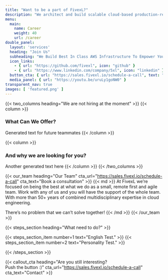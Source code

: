 ```yaml
---
title: "Want to be a part of FivexL?"
description: "We architect and build scalable cloud-based production-ready application delivery platforms for startups so they can launch fast."
menu:
  main:
    name: Career
    weight: 40
    url: /career
double_panel:
  layout: 'services'
  heading: "Join Us"
  subheading: "We Build Best In Class AWS Infrastructure To Empower Your Ideas"
  icon_links:
    - { url: "https://github.com/fivexl", icon: "github" }
    - { url: "https://www.linkedin.com/company/5xl", icon: "linkedin" }
  button_cta: { url: "https://sales.fivexl.io/schedule-a-call", text: "Push the button" }
  media_panel: { url: "https://youtu.be/uruLy1goNW0" }
transparent_nav: true
images: [ 'featured.png' ]
---
```



{{< two_columns heading="We are not hiring at the moment" >}}
{{< column >}}
### What Can We Offer?  
Generated text for future teammates
{{< /column >}}

{{< column >}}
### And why we are looking for you? 
Another generated text here
{{< /column >}}
{{< /two_columns >}}


{{< our_team heading="Our Team" cta_url="https://sales.fivexl.io/schedule-a-call" cta_text="Book a consultation" >}}
{{< md >}}
At FivexL we’re focused on being the best at what we do as a small, remote first and agile team. Work with any of us and you will have the support of the whole team. With more than 50+ years of combined multidisciplinary expertise in cloud engineering.  

There’s no problem that we can’t solve together!
{{< /md >}}
{{< /our_team >}}


{{< steps_section heading="What need to do?" >}}

{{< steps_section_item number=1 text="English Test." >}}
{{< steps_section_item number=2 text="Personality Test." >}}

{{< /steps_section >}}

{{< callout_cta heading="Are you still interesting?<br> Push the button :)" cta_url="https://sales.fivexl.io/schedule-a-call" cta_text="Contact" >}}

